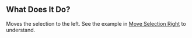 ## What Does It Do?

Moves the selection to the left. See the example in [Move Selection Right](Move%20Selection%20Right.md#example) to understand.
